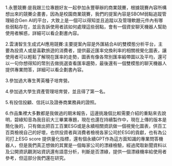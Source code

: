 1.永豐競賽:是我跟三位專題好友一起參加永豐舉辦的商業競賽，根據競賽內容所構想出來的競賽企畫書，因為是校園商業競賽，我們的提案內容是SBOM弱點追蹤管理結合Gen AI的平台，大致上是一個可以得知並且追蹤以及管理軟題元件內有哪些弱點存在，並且告訴使用者該如何處理這些弱點，會有一個資安聊天機器人幫助使用者解惑，詳細可以看企劃書內容。

2.雲湧智生生成式AI應用競賽:主要提案內容是外匯結合AI的雙模態分析平台，主要為投資人或是喜歡旅遊的消費者，提供最近匯率兌換利率的相關視覺化圖表，讓使用者可以輕鬆了解現在匯率的走勢，圖表有像各幣別匯率緞帶圖以及平均，還可以一句你想得知的幣別去做挑選查看匯率趨勢，最後還有一個雙模態的聊天機器人提供專業問答，詳細可以看企劃書內容。

3.參加過大專生菁英種子培育營。

4.參加過大學生資產管理培育營，並且得了第一名。

5.有投信投顧、信託以及證券商業務員的證照。

6.作品集裡大多數都是我做過的期末報告，這邊挑幾個比較需要介紹的重點來去說明，碧綠知音為我目前大三畢業專題，現在也還在持續製作中，現在上傳的版本是簡化後的，只有做出把百工百業ESG或是永續相關資訊做一個視覺化圖表，供百工百頁檢視自己的好壞，也供投資者與消費者檢視各家公司於ESG的貢獻，也有為公司打上ESG score 提供量化指標，還有個永續GPT作為這方面知識的專業問答機器人，但是我們真正想做的其實是一個每家公司的漂綠檢驗，經過爬取新聞資料以及公開資訊觀測站資訊還有語意分析，判斷是否漂綠，提供一個漂綠機率給使用者參考，但這部分我們還在研究。


